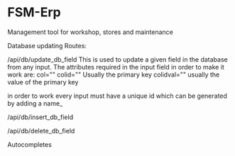 # FSM-Erp
Management tool for workshop, stores and maintenance

Database updating Routes:

/api/db/update_db_field
This is used to update a given field in the database from any input. The attributes required in the input field in order to make it work are:
col="<column to update in db>"
colid="<id field of the row to update in the db>" Usually the primary key
colidval="<id value of the id column>" usually the value of the primary key

in order to work every input must have a unique id which can be generated by adding a name_<serial value from primary key>

/api/db/insert_db_field

/api/db/delete_db_field

Autocompletes
